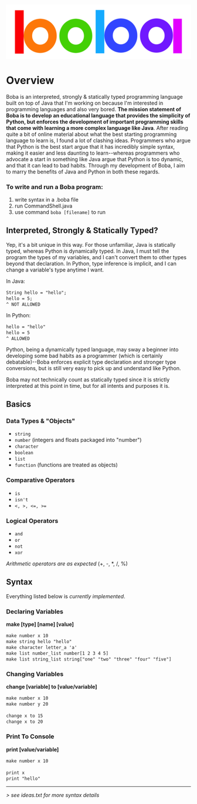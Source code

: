 ![](images/bobalogotransparent.png)
# Overview
Boba is an interpreted, strongly & statically typed programming language built on top of Java that I'm working on because I'm interested in programming languages and also very bored. **The mission statement of Boba is to develop an educational language that provides the simplicity of Python, but enforces the development of important programming skills that come with learning a more complex language like Java**. After reading quite a bit of online material about what the best starting programming language to learn is, I found a lot of clashing ideas. Programmers who argue that Python is the best start argue that it has incredibly simple syntax, making it easier and less daunting to learn--whereas programmers who advocate a start in something like Java argue that Python is too dynamic, and that it can lead to bad habits. Through my development of Boba, I aim to marry the benefits of Java and Python in both these regards.

### To write and run a Boba program:
1. write syntax in a .boba file
2. run CommandShell.java
3. use command `boba [filename]` to run

## Interpreted, Strongly & Statically Typed?
Yep, it's a bit unique in this way. For those unfamiliar, Java is statically typed, whereas Python is dynamically typed. In Java, I must tell the program the types of my variables, and I can't convert them to other types beyond that declaration. In Python, type inference is implicit, and I can change a variable's type anytime I want.

In Java:

    String hello = "hello";
    hello = 5;
    ^ NOT ALLOWED
    
In Python:

    hello = "hello"
    hello = 5
    ^ ALLOWED
    
Python, being a dynamically typed language, may sway a beginner into developing some bad habits as a programmer (which is certainly debatable)--Boba enforces explicit type declaration and stronger type conversions, but is still very easy to pick up and understand like Python.

Boba may not technically count as statically typed since it is strictly interpreted at this point in time, but for all intents and purposes it is.

## Basics
### Data Types & "Objects"
* `string`
* `number` (integers and floats packaged into "number")
* `character`
* `boolean`
* `list`
* `function` (functions are treated as objects)
### Comparative Operators
* `is`
* `isn't`
* `<, >, <=, >=`
### Logical Operators
* `and`
* `or`
* `not`
* `xor`

*Arithmetic operators are as expected* (+, -, *, /, %)

## Syntax
Everything listed below is *currently implemented*.
### Declaring Variables
**make [type] [name] [value]**

    make number x 10
    make string hello "hello"
    make character letter_a 'a'
    make list number_list number[1 2 3 4 5]
    make list string_list string["one" "two" "three" "four" "five"]
    
### Changing Variables
**change [variable] to [value/variable]**

    make number x 10
    make number y 20
    
    change x to 15
    change x to 20
    
### Print To Console
**print [value/variable]**

    make number x 10
    
    print x
    print "hello"
---
*> see ideas.txt for more syntax details*

